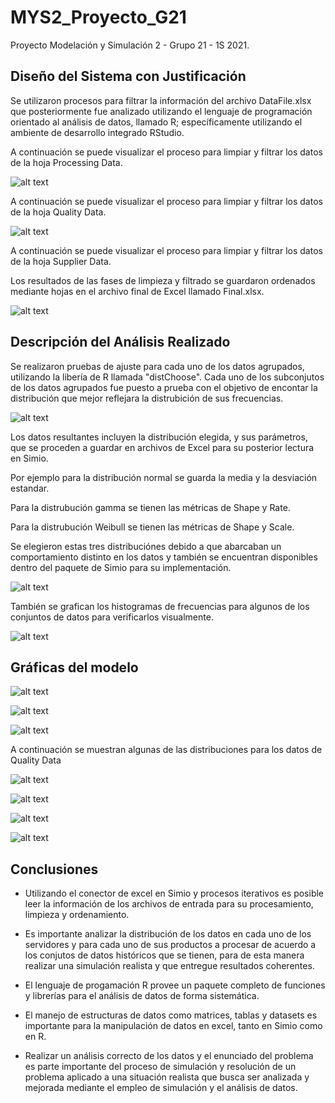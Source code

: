 # MYS2_Proyecto_G21
Proyecto Modelación y Simulación 2 - Grupo 21 - 1S 2021.

## Diseño del Sistema con Justificación

Se utilizaron procesos para filtrar la información del archivo DataFile.xlsx que posteriormente fue analizado utilizando el lenguaje de programación orientado al análisis de datos, llamado R; específicamente utilizando el ambiente de desarrollo integrado RStudio.



A continuación se puede visualizar el proceso para limpiar y filtrar los datos de la hoja Processing Data.

![alt text](https://github.com/Franklin098/MYS2_Proyecto_G21/blob/main/Modela2/a.jpg?raw=true)


A continuación se puede visualizar el proceso para limpiar y filtrar los datos de la hoja Quality Data.

![alt text](https://github.com/Franklin098/MYS2_Proyecto_G21/blob/main/Modela2/b.jpg?raw=true)

A continuación se puede visualizar el proceso para limpiar y filtrar los datos de la hoja Supplier Data.



Los resultados de las fases de limpieza y filtrado se guardaron ordenados mediante hojas en el archivo final de Excel llamado Final.xlsx. 

![alt text](https://github.com/Franklin098/MYS2_Proyecto_G21/blob/main/Modela2/e.jpg?raw=true)


## Descripción del Análisis Realizado

Se realizaron pruebas de ajuste para cada uno de los datos agrupados, utilizando la libería de R llamada "distChoose".  Cada uno de los subconjutos de los datos agrupados fue puesto a prueba con el objetivo de encontar la distribución  que mejor reflejara la distrubición de sus frecuencias.


![alt text](https://github.com/Franklin098/MYS2_Proyecto_G21/blob/main/c1.png?raw=true)


Los datos resultantes incluyen la distribución elegida, y sus parámetros, que se proceden a guardar en archivos de Excel para su posterior lectura en Simio. 

Por ejemplo para la distribución normal se guarda la media y la desviación estandar.

Para la distrubución gamma se tienen las métricas de Shape y Rate.

Para la distrubución Weibull se tienen las métricas de Shape y Scale.

Se elegieron estas tres distribuciónes debido a que abarcaban un comportamiento distinto en los datos y también se encuentran disponibles dentro del paquete de Simio para su implementación.


![alt text](https://github.com/Franklin098/MYS2_Proyecto_G21/blob/main/c2.png?raw=true)


También se grafican los histogramas de frecuencias para algunos de los conjuntos de datos para verificarlos visualmente.

![alt text](https://github.com/Franklin098/MYS2_Proyecto_G21/blob/main/c3.png?raw=true)


## Gráficas del modelo


![alt text](https://github.com/Franklin098/MYS2_Proyecto_G21/blob/main/Modela2/c.jpg?raw=true)


![alt text](https://github.com/Franklin098/MYS2_Proyecto_G21/blob/main/Pareja-B22-Paint_3-Gamma.png?raw=true)


![alt text](https://github.com/Franklin098/MYS2_Proyecto_G21/blob/main/Pareja-B22_SA-SA_Drill_2-Normal.png?raw=true)

A continuación se muestran algunas de las distribuciones para los datos de Quality Data

![alt text](https://github.com/Franklin098/MYS2_Proyecto_G21/blob/main/Pareja-B24_BP-BP_Paint_2-Gamma.png?raw=true)


![alt text](https://github.com/Franklin098/MYS2_Proyecto_G21/blob/main/Pareja-3-Weibull.png?raw=true)



![alt text](https://github.com/Franklin098/MYS2_Proyecto_G21/blob/main/Pareja-4-Normal.png?raw=true)


![alt text](https://github.com/Franklin098/MYS2_Proyecto_G21/blob/main/Pareja-O24_SA-SA_Assemble_2-Gamma.png?raw=true)


## Conclusiones


* Utilizando el conector de excel en Simio y procesos iterativos es posible leer la información de los archivos de entrada para su procesamiento, limpieza y ordenamiento.

* Es importante analizar la distribución de los datos en cada uno de los servidores y para cada uno de sus productos a procesar de acuerdo a los conjutos de datos históricos que se tienen, para de esta manera realizar una simulación realista y que entregue resultados coherentes.

* El lenguaje de progamación R provee un paquete completo de funciones y librerías para el análisis de datos de forma sistemática.

* El manejo de estructuras de datos como matrices, tablas y  datasets  es importante para la manipulación de datos en excel, tanto en Simio como en R.

* Realizar un análisis correcto de los datos y el enunciado del problema es parte importante del proceso de simulación y resolución de un problema aplicado a una situación realista que busca ser analizada y mejorada mediante el empleo de simulación y el análisis de datos.




